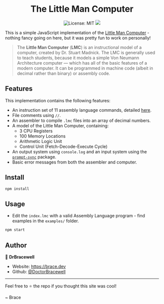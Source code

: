 <div align="center">
  
  <h1 align="center">The Little Man Computer</h1>
  <p>
    <img alt="License: MIT" src="https://img.shields.io/github/license/DoctorBracewell/lmc?style=for-the-badge">
    <img src="https://img.shields.io/github/v/release/DoctorBracewell/lmc?style=for-the-badge" />
  </p>
</div>

This is a simple JavaScript implementation of the [Little Man Computer](https://en.wikipedia.org/wiki/Little_man_computer) - nothing fancy going on here, but it was pretty fun to work on personally!

> The **Little Man Computer** (**LMC**) is an instructional model of a computer, created by Dr. Stuart Madnick. The LMC is generally used to teach students, because it models a simple Von Neumann Architecture computer — which has all of the basic features of a modern computer. It can be programmed in machine code (albeit in decimal rather than binary) or assembly code.

## Features

This implementation contains the following features:

- An instruction set of 11 assembly language commands, detailed [here](https://en.wikipedia.org/wiki/Little_man_computer#Commands).
- File comments using `//`.
- An assembler to compile `.lmc` files into an array of decimal numbers.
- A model of the Little Man Computer, containing:
  - 3 CPU Registers
  - 100 Memory Locations
  - Arithmetic Logic Unit
  - Control Unit (Fetch-Decode-Execute Cycle)
- An output system using `console.log` and an input system using the [`prompt-sync`](https://www.npmjs.com/package/prompt-sync) package.
- Basic error messages from both the assembler and computer.

## Install

```sh
npm install
```

## Usage

- Edit the `index.lmc` with a valid Assembly Language program - find examples in the `examples/` folder.

```sh
npm start
```

## Author

👤 **DrBracewell**

- Website: https://brace.dev
- Github: [@DoctorBracewell](https://github.com/DoctorBracewell)

---

Feel free to ⭐️ the repo if you thought this site was cool!

~ Brace

